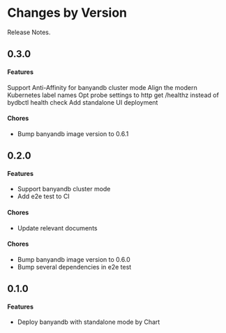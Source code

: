 Changes by Version
==================
Release Notes.


0.3.0
------------------

#### Features

Support Anti-Affinity for banyandb cluster mode
Align the modern Kubernetes label names
Opt probe settings to http get /healthz instead of bydbctl health check
Add standalone UI deployment

#### Chores

- Bump banyandb image version to 0.6.1


0.2.0
------------------

#### Features

- Support banyandb cluster mode
- Add e2e test to CI

#### Chores

- Update relevant documents

#### Chores

- Bump banyandb image version to 0.6.0
- Bump several dependencies in e2e test

0.1.0
------------------

#### Features
- Deploy banyandb with standalone mode by Chart
